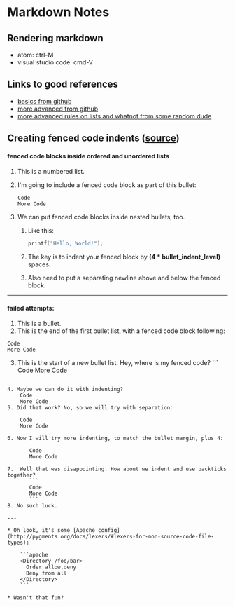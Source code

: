 # Markdown Notes

## Rendering markdown
* atom: ctrl-M
* visual studio code: cmd-V

## Links to good references
* [basics from github](https://guides.github.com/features/mastering-markdown/)
* [more advanced from github](https://help.github.com/articles/working-with-advanced-formatting/)
* [more advanced rules on lists and whatnot from some random dude](https://gist.github.com/dupuy/1855764)

## Creating fenced code indents ([source](https://gist.github.com/clintel/1155906))


#### fenced code blocks inside ordered and unordered lists

1. This is a numbered list.
2. I'm going to include a fenced code block as part of this bullet:

    ```
    Code
    More Code
    ```

3. We can put fenced code blocks inside nested bullets, too.
   1. Like this:

        ```c
        printf("Hello, World!");
        ```

   2. The key is to indent your fenced block by **(4 * bullet_indent_level)** spaces.
   3. Also need to put a separating newline above and below the fenced block.

---

#### failed attempts:

1. This is a bullet.
2. This is the end of the first bullet list, with a fenced code block following:

```
Code
More Code
```

3. This is the start of a new bullet list. Hey, where is my fenced code? ```
Code
More Code
```

4. Maybe we can do it with indenting?
    Code
    More Code
5. Did that work? No, so we will try with separation:

    Code
    More Code

6. Now I will try more indenting, to match the bullet margin, plus 4:

       Code
       More Code

7.  Well that was disappointing. How about we indent and use backticks together?
       ```
       Code
       More Code
       ```
8. No such luck.

---

* Oh look, it's some [Apache config](http://pygments.org/docs/lexers/#lexers-for-non-source-code-file-types):

    ```apache
    <Directory /foo/bar>
      Order allow,deny
      Deny from all
    </Directory>
    ```

* Wasn't that fun?

